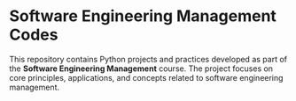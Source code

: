 # Software Engineering Management Codes

This repository contains Python projects and practices developed as part of the **Software Engineering Management** course. The project focuses on core principles, applications, and concepts related to software engineering management.  
